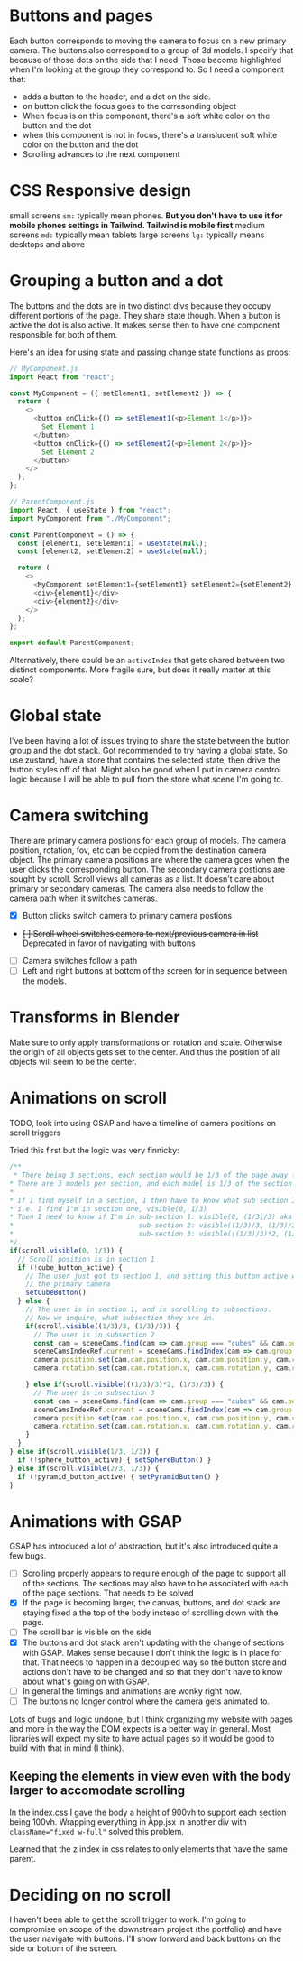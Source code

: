 # Buttons and pages
Each button corresponds to moving the camera to focus on a new primary camera.
The buttons also correspond to a group of 3d models. I specify that because of those dots on the side that I need. Those become highlighted when I'm looking at the group they correspond to. So I need a component that:
- adds a button to the header, and a dot on the side. 
- on button click the focus goes to the corresonding object
- When focus is on this component, there's a soft white color on the button and the dot
- when this component is not in focus, there's a translucent soft white color on the button and the dot 
- Scrolling advances to the next component

# CSS Responsive design
small screens `sm:` typically mean phones. **But you don't have to use it for mobile phones settings in Tailwind. Tailwind is mobile first**
medium screens `md:` typically mean tablets
large screens `lg:` typically means desktops and above

# Grouping a button and a dot
The buttons and the dots are in two distinct divs because they occupy different portions of the page. They share state though. When a button is active the dot is also active. It makes sense then to have one component responsible for both of them.

Here's an idea for using state and passing change state functions as props:
```js
// MyComponent.js
import React from "react";

const MyComponent = ({ setElement1, setElement2 }) => {
  return (
    <>
      <button onClick={() => setElement1(<p>Element 1</p>)}>
        Set Element 1
      </button>
      <button onClick={() => setElement2(<p>Element 2</p>)}>
        Set Element 2
      </button>
    </>
  );
};

// ParentComponent.js
import React, { useState } from "react";
import MyComponent from "./MyComponent";

const ParentComponent = () => {
  const [element1, setElement1] = useState(null);
  const [element2, setElement2] = useState(null);

  return (
    <>
      <MyComponent setElement1={setElement1} setElement2={setElement2} />
      <div>{element1}</div>
      <div>{element2}</div>
    </>
  );
};

export default ParentComponent;
```

Alternatively, there could be an `activeIndex` that gets shared between two distinct components. More fragile sure, but does it really matter at this scale?

# Global state
I've been having a lot of issues trying to share the state between the button group and the dot stack. Got recommended to try having a global state. So use zustand, have a store that contains the selected state, then drive the button styles off of that. Might also be good when I put in camera control logic because I will be able to pull from the store what scene I'm going to.

# Camera switching
There are primary camera postions for each group of models. The camera position, rotation, fov, etc can be copied from the destination camera object. The primary camera positions are where the camera goes when the user clicks the corresponding button. The secondary camera postions are sought by scroll. Scroll views all cameras as a list. It doesn't care about primary or secondary cameras. The camera also needs to follow the camera path when it switches cameras.

- [x] Button clicks switch camera to primary camera postions
- ~~[ ] Scroll wheel switches camera to next/previous camera in list~~ Deprecated in favor of navigating with buttons
- [ ] Camera switches follow a path
- [ ] Left and right buttons at bottom of the screen for in sequence between the models.

# Transforms in Blender
Make sure to only apply transformations on rotation and scale. Otherwise the origin of all objects gets set to the center. And thus the position of all objects will seem to be the center.

# Animations on scroll
TODO, look into using GSAP and have a timeline of camera positions on scroll triggers

Tried this first but the logic was very finnicky:
```js
/** 
 * There being 3 sections, each section would be 1/3 of the page away from each other.
* There are 3 models per section, and each model is 1/3 of the section away from each other.
* 
* If I find myself in a section, I then have to know what sub section I'm in. 
* i.e. I find I'm in section one, visible(0, 1/3)
* Then I need to know if I'm in sub-section 1: visible(0, (1/3)/3) aka 1/3 of the whole page divided by the 3 models in the section
*                               sub-section 2: visible((1/3)/3, (1/3)/3) aka The end of subsection 1, up to the start of subsection 2
*                               sub-section 3: visible(((1/3)/3)*2, (1/3)/3) aka The end of subsection 2, up to the end of the section
*/
if(scroll.visible(0, 1/3)) {
  // Scroll position is in section 1
  if (!cube_button_active) { 
    // The user just got to section 1, and setting this button active will trigger a camera change to
    // the primary camera
    setCubeButton() 
  } else {
    // The user is in section 1, and is scrolling to subsections.
    // Now we inquire, what subsection they are in.
    if(scroll.visible((1/3)/3, (1/3)/3)) {
      // The user is in subsection 2
      const cam = sceneCams.find(cam => cam.group === "cubes" && cam.position === 2);
      sceneCamsIndexRef.current = sceneCams.findIndex(cam => cam.group === "cubes" && cam.position === 2);
      camera.position.set(cam.cam.position.x, cam.cam.position.y, cam.cam.position.z)
      camera.rotation.set(cam.cam.rotation.x, cam.cam.rotation.y, cam.cam.rotation.z)

    } else if(scroll.visible(((1/3)/3)*2, (1/3)/3)) {
      // The user is in subsection 3
      const cam = sceneCams.find(cam => cam.group === "cubes" && cam.position === 3);
      sceneCamsIndexRef.current = sceneCams.findIndex(cam => cam.group === "cubes" && cam.position === 3);
      camera.position.set(cam.cam.position.x, cam.cam.position.y, cam.cam.position.z)
      camera.rotation.set(cam.cam.rotation.x, cam.cam.rotation.y, cam.cam.rotation.z)
    }
  }
} else if(scroll.visible(1/3, 1/3)) {
  if (!sphere_button_active) { setSphereButton() }
} else if(scroll.visible(2/3, 1/3)) {
  if (!pyramid_button_active) { setPyramidButton() }
}
```

# Animations with GSAP
GSAP has introduced a lot of abstraction, but it's also introduced quite a few bugs.

- [ ] Scrolling properly appears to require enough of the page to support all of the sections. The sections may also have to be associated with each of the page sections. That needs to be solved
- [x] If the page is becoming larger, the canvas, buttons, and dot stack are staying fixed a the top of the body instead of scrolling down with the page.
- [ ] The scroll bar is visible on the side
- [x] The buttons and dot stack aren't updating with the change of sections with GSAP. Makes sense because I don't think the logic is in place for that. That needs to happen in a decoupled way so the button store and actions don't have to be changed and so that they don't have to know about what's going on with GSAP. 
- [ ] In general the timings and animations are wonky right now.
- [ ] The buttons no longer control where the camera gets animated to.

Lots of bugs and logic undone, but I think organizing my website with pages and more in the way the DOM expects is a better way in general. Most libraries will expect my site to have actual pages so it would be good to build with that in mind (I think).

## Keeping the elements in view even with the body larger to accomodate scrolling
In the index.css I gave the body a height of 900vh to support each section being 100vh.
Wrapping everything in App.jsx in another div with `className="fixed w-full"` solved this problem.

Learned that the z index in css relates to only elements that have the same parent.

# Deciding on no scroll
I haven't been able to get the scroll trigger to work. I'm going to compromise on scope of the downstream project (the portfolio) and have the user navigate with buttons. I'll show forward and back buttons on the side or bottom of the screen.
